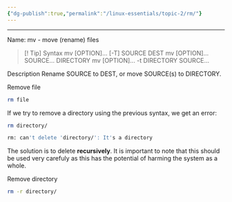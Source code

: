 ```yaml
---
{"dg-publish":true,"permalink":"/linux-essentials/topic-2/rm/"}
---
```


---
Name: mv - move (rename) files

> [! Tip] Syntax
	mv [OPTION]... [-T] SOURCE DEST
	mv [OPTION]... SOURCE... DIRECTORY
	mv [OPTION]... -t DIRECTORY SOURCE...

Description
Rename SOURCE to DEST, or move SOURCE(s) to DIRECTORY.

Remove file
```bash
rm file
```

If we try to remove a directory using the previous syntax, we get an error:
```bash
rm directory/

rm: can't delete 'directory/': It's a directory
```

The solution is to delete **recursively**. It is important to note that this should be used very carefuly as this has the potential of harming the system as a whole.

Remove directory
```bash
rm -r directory/
```

